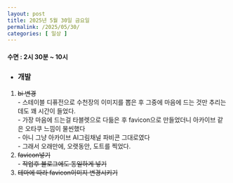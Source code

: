 ```yaml
---
layout: post
title: 2025년 5월 30일 금요일
permalink: /2025/05/30/
categories: [ 일상 ]
---
```

#### 수면 : 2시 30분 ~ 10시
* ### 개발
1. ~~bi 변경~~ <br>- 스테이블 디퓨전으로 수천장의 이미지를 뽑은 후 그중에 마음에 드는 것만 추리는데도 꽤 시간이 들었다.<br>- 가장 마음에 드는걸 타블렛으로 다듦은 후 favicon으로 만들었더니 아카이브 같은 오타쿠 느낌이 물씬했다<br>- 아니 그냥 아카이브 AI그림채널 파비콘 그대로였다<br>- 그래서 오래만에, 오랫동안, 도트를 찍었다.
1. ~~favicon넣기~~<br>- ~~작업후 블로그에도 동일하게 넣기~~
1. ~~테마에 따라 favicon이미지 변경시키기~~
